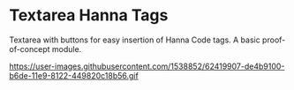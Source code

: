 # Textarea Hanna Tags

Textarea with buttons for easy insertion of Hanna Code tags. A basic proof-of-concept module.

https://user-images.githubusercontent.com/1538852/62419907-de4b9100-b6de-11e9-8122-449820c18b56.gif
